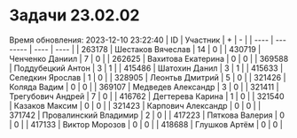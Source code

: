 # Задачи 23.02.02
Время обновления: 2023-12-10 23:22:40
| ID   | Участник | +    | -    |
| ---- | -------- | ---- | ---- |
| 263178 | Шестаков Вячеслав | 14 | 0 |
| 430719 | Ченченко Даниил | 7 | 0 |
| 262625 | Вахитова Екатерина | 0 | 0 |
| 369588 | Поддубецкий Антон | 3 | 1 |
| 415486 | Шатохин Данил | 3 | 1 |
| 415633 | Селедкин Ярослав | 1 | 0 |
| 328905 | Леонтьв Дмитрий | 5 | 0 |
| 321426 | Коляда Вадим | 0 | 0 |
| 369107 | Медведев Александр | 3 | 0 |
| 321411 | Трегубович Андрей | 7 | 0 |
| 416762 | Дегтерева Карина | 1 | 0 |
| 321540 | Казаков Максим | 0 | 0 |
| 321423 | Карпович Александр | 0 | 0 |
| 371742 | Провалинский Владимир | 2 | 0 |
| 417223 | Пяткова Валерия | 0 | 0 |
| 417133 | Виктор Морозов | 0 | 0 |
| 418688 | Глушков Артём | 0 | 0 |
